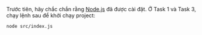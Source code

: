 Trước tiên, hãy chắc chắn rằng [Node.js](https://nodejs.org/) đã được cài đặt.
Ở Task 1 và Task 3, chạy lệnh sau để khởi chạy project:
```
node src/index.js
